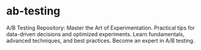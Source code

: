 # ab-testing
 A/B Testing Repository: Master the Art of Experimentation. Practical tips for data-driven decisions and optimized experiments. Learn fundamentals, advanced techniques, and best practices. Become an expert in A/B testing.
